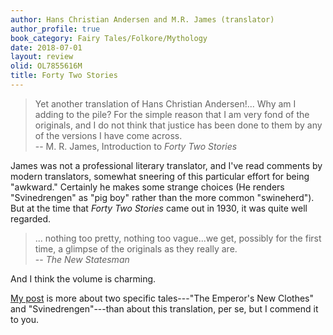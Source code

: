 ```yaml
---
author: Hans Christian Andersen and M.R. James (translator)
author_profile: true
book_category: Fairy Tales/Folkore/Mythology
date: 2018-07-01
layout: review
olid: OL7855616M
title: Forty Two Stories
---
```


> Yet another translation of Hans Christian Andersen!... Why am I adding to the pile? For the simple reason that I am very fond of the originals, and I do not think that justice has been done to them by any of the versions I have come across. <br/>
-- M. R. James, Introduction to *Forty Two Stories* 

James was not a professional literary translator, and I've read comments by modern translators, somewhat sneering of this particular effort for being "awkward." Certainly he makes some strange choices (He renders "Svinedrengen" as "pig boy" rather than the more common "swineherd"). But at the time that *Forty Two Stories* came out in 1930, it was quite well regarded.

> ... nothing too pretty, nothing too vague...we get, possibly for the first time, a glimpse of the originals as they really are. <br/>
-- *The New Statesman*

And I think the volume is charming. 

[My post](https://multoghost.wordpress.com/2018/07/01/birthmarks-and-invisible-clothes/) is more about two specific tales---"The Emperor's New Clothes" and "Svinedrengen"---than about this translation, per se, but I commend it to you.